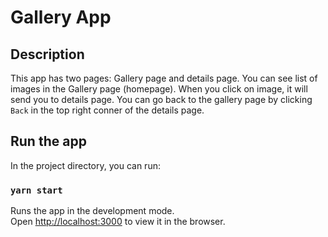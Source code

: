# Gallery App

## Description
This app has two pages: Gallery page and details page.
You can see list of images in the Gallery page (homepage).
When you click on image, it will send you to details page.
You can go back to the gallery page by clicking `Back` in the top right conner of the details page.

## Run the app

In the project directory, you can run:

### `yarn start`

Runs the app in the development mode.\
Open [http://localhost:3000](http://localhost:3000) to view it in the browser.
